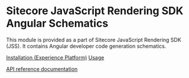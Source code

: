 # Sitecore JavaScript Rendering SDK Angular Schematics

This module is provided as a part of Sitecore JavaScript Rendering SDK (JSS). It contains Angular developer code generation schematics.


[Installation (Experience Platform)](https://doc.sitecore.com/xp/en/developers/hd/210/sitecore-headless-development/jss-angular-schematics.html)
[Usage](https://doc.sitecore.com/xp/en/developers/hd/210/sitecore-headless-development/scaffolding-components-in-jss-apps.html)

[API reference documentation](/ref-docs/sitecore-jss-angular-schematics/)
